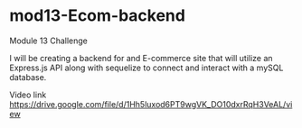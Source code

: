 # mod13-Ecom-backend
Module 13 Challenge

I will be creating a backend for and E-commerce site that will utilize an Express.js API along with sequelize to connect and interact with a mySQL database.

Video link
https://drive.google.com/file/d/1Hh5luxod6PT9wgVK_DO10dxrRqH3VeAL/view
